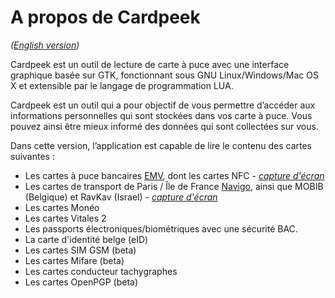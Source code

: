 A propos de Cardpeek
====================

_([English version](README.md))_

Cardpeek est un outil de lecture de carte à puce avec une interface graphique basée sur GTK, fonctionnant sous GNU Linux/Windows/Mac OS X et extensible par le langage de programmation LUA.

Cardpeek est un outil qui a pour objectif de vous permettre d’accéder aux informations personnelles qui sont stockées dans vos carte à puce. Vous pouvez ainsi être mieux informé des données qui sont collectées sur vous.

Dans cette version, l’application est capable de lire le contenu des cartes suivantes :

* Les cartes à puce bancaires [EMV](doc/emv.fr.md), dont les cartes NFC - _[capture d'écran](doc/sample-emv.jpg)_
* Les cartes de transport de Paris / Île de France [Navigo](doc/navigo.fr.md), ainsi que MOBIB (Belgique) et RavKav (Israel) -  _[capture d'écran](doc/sample-navigo.jpg)_
* Les cartes Monéo
* Les cartes Vitales 2
* Les passports électroniques/biométriques avec une sécurité BAC.
* La carte d'identité belge (eID)
* Les cartes SIM GSM (beta)
* Les cartes Mifare (beta)
* Les cartes conducteur tachygraphes
* Les cartes OpenPGP (beta)
